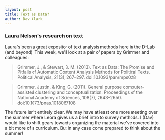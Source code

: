 ```yaml
---
layout: post
title: Text as Data?
author: Dav Clark
---
```

### Laura Nelson's research on text

Laura's been a great expositor of text analysis methods here in the D-Lab (and
beyond). This week, we'll look at a pair of papers by Grimmer and colleagues:

> Grimmer, J., & Stewart, B. M. (2013). Text as Data: The Promise and Pitfalls
> of Automatic Content Analysis Methods for Political Texts. Political Analysis,
> 21(3), 267–297. doi:10.1093/pan/mps028

> Grimmer, Justin, & King, G. (2011).
> General purpose computer-assisted clustering and conceptualization.
> Proceedings of the National Academy of Sciences, 108(7), 2643–2650.
> doi:10.1073/pnas.1018067108

<!--more-->

The future isn't entirely clear. We may have at least one more meeting over the
summer where Leora gives us a brief intro to survey methods. I (Dav) would like
to shift gears towards organizing the material we've covered into a bit more of
a curriculum. But in any case come prepared to think about the summer!

